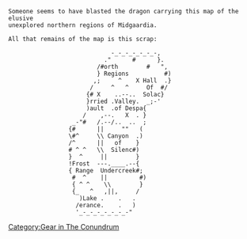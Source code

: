     Someone seems to have blasted the dragon carrying this map of the elusive
    unexplored northern regions of Midgaardia.

    All that remains of the map is this scrap:

                                 -_-_-_-_-_-_-,
                               ."      #      }.
                             /#orth        #   ",
                             } Regions          #)
                            ,;     ^    X Hall  .}
                           /     ^   ^     Of  #/
                          {# X    ..--..  Solac}
                          }rried .Valley.  _;-'
                          )ault  .of Despa{
                         /    ,--.   X  . }
                      _-"#   /.--/..  ..  ;
                     {#      ||     ""   (
                     \#^     \\ Canyon  .)
                     /^      ||   of    }
                     # ^ ^   \\  Silenc#)
                     }  ^     ||        }
                     !Frost  ---.____.--{
                     { Range  Undercreek#;
                      #  ^    ||         #)
                      { ^ ^    \\        }
                      {_   ^   ,||,     /
                        )Lake .    .   .
                       /erance.    .   )
                       '_-_-_-_-_-_-_-"

[Category:Gear in The
Conundrum](Category:Gear_in_The_Conundrum "wikilink")
